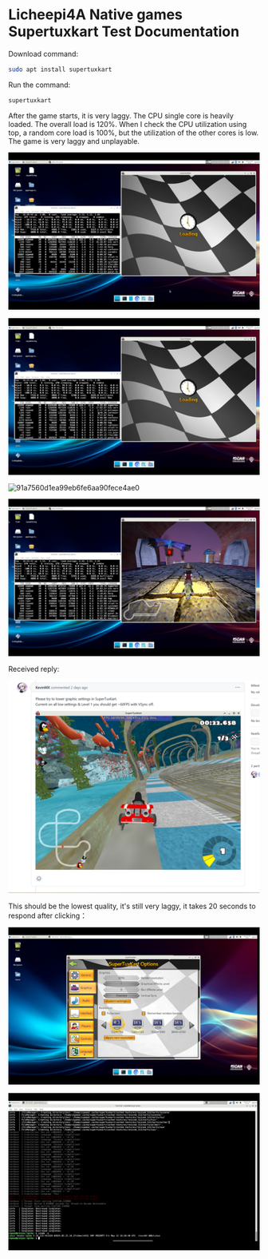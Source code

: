 # Licheepi4A Native games Supertuxkart Test Documentation

 

Download command:

```bash
sudo apt install supertuxkart
```

Run the command:

```bash
supertuxkart
```

After the game starts, it is very laggy. The CPU single core is heavily loaded. The overall load is 120%. When I check the CPU utilization using top, a random core load is 100%, but the utilization of the other cores is low. The game is very laggy and unplayable.

![ba4cd2bcada0d85515ac99c7e2e7797](https://raw.githubusercontent.com/jason-hue/plct/main/ba4cd2bcada0d85515ac99c7e2e7797.png)

![6f906382a6b2de30561de306a7c219f](https://raw.githubusercontent.com/jason-hue/plct/main/6f906382a6b2de30561de306a7c219f.png)

![91a7560d1ea99eb6fe6aa90fece4ae0](https://raw.githubusercontent.com/jason-hue/plct/main/91a7560d1ea99eb6fe6aa90fece4ae0.png)

![image-20250106165406790](https://raw.githubusercontent.com/jason-hue/plct/main/image-20250106165406790.png)

Received reply:

![image-20250110131532538](https://raw.githubusercontent.com/jason-hue/plct/main/image-20250110131532538.png)

This should be the lowest quality, it's still very laggy, it takes 20 seconds to respond after clicking：

![image](https://raw.githubusercontent.com/jason-hue/plct/main/401471681-e57bf853-00f9-461a-9e87-6a9651a52de1.png)

![image](https://raw.githubusercontent.com/jason-hue/plct/main/401472631-b54bd48f-bc0e-4764-b646-6d8bce2fb301.png)